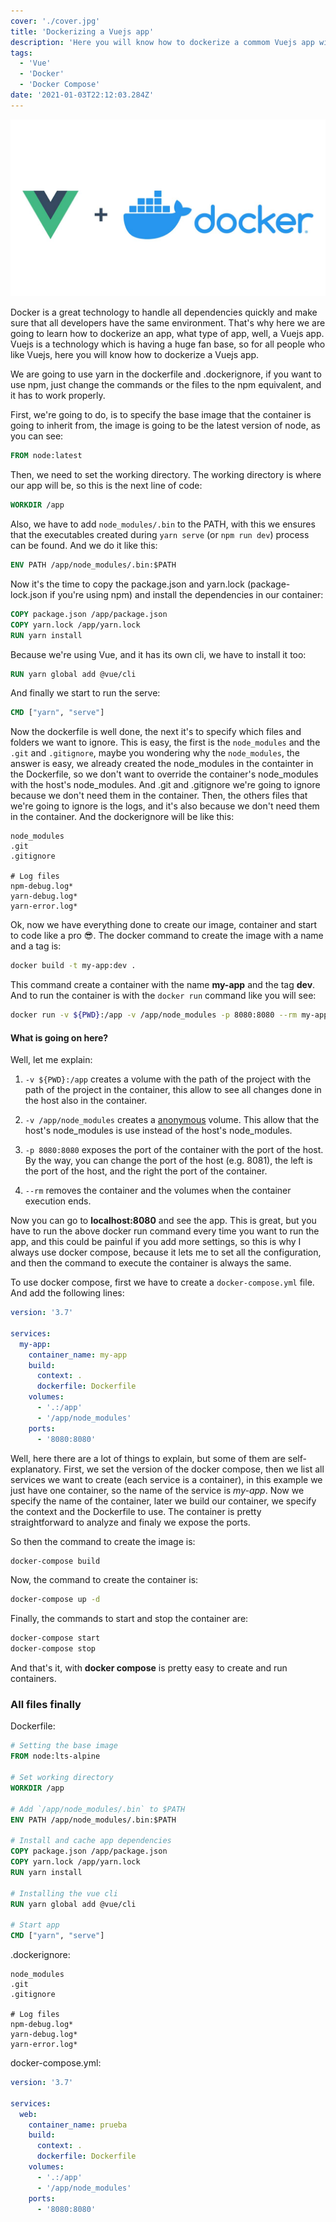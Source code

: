 ```yaml
---
cover: './cover.jpg'
title: 'Dockerizing a Vuejs app'
description: 'Here you will know how to dockerize a commom Vuejs app with Docker Compose'
tags:
  - 'Vue'
  - 'Docker'
  - 'Docker Compose'
date: '2021-01-03T22:12:03.284Z'
---
```


![Docker and vue](./cover.jpg)

Docker is a great technology to handle all dependencies quickly
and make sure that all developers have the same environment. That's
why here we are going to learn how to dockerize an app, what type of
app, well, a Vuejs app. Vuejs is a technology which is having a huge
fan base, so for all people who like Vuejs, here you will know how
to dockerize a Vuejs app.

We are going to use yarn in the dockerfile and .dockerignore, if you
want to use npm, just change the commands or the files to the npm
equivalent, and it has to work properly.


First, we're going to do, is to specify the base image that the
container is going to inherit from, the image is going to be the
latest version of node, as you can see:

```dockerfile
FROM node:latest
```

Then, we need to set the working directory. The working directory is
where our app will be, so this is the next line of code:

```dockerfile
WORKDIR /app
```

Also, we have to add `node_modules/.bin` to the PATH, with this we
ensures that the executables created during `yarn serve` (or `npm run
dev`) process can be found. And we do it like this:

```dockerfile
ENV PATH /app/node_modules/.bin:$PATH
```

Now it's the time to copy the package.json and yarn.lock (package-lock.json
if you're using npm) and install the dependencies in our container:

```dockerfile
COPY package.json /app/package.json
COPY yarn.lock /app/yarn.lock
RUN yarn install
```

Because we're using Vue, and it has its own cli, we have to install it too:

```dockerfile
RUN yarn global add @vue/cli
```

And finally we start to run the serve:

```dockerfile
CMD ["yarn", "serve"]
```

Now the dockerfile is well done, the next it's to specify which files
and folders we want to ignore. This is easy, the first is the
`node_modules` and the `.git` and `.gitignore`, maybe you wondering
why the `node_modules`, the answer is easy, we already created the
node_modules in the containter in the Dockerfile, so we don't want to
override the container's node_modules with the host's node_modules. And
.git and .gitignore we're going to ignore because we don't need them
in the container. Then, the others files that we're going to ignore is
the logs, and it's also because we don't need them in the container. And
the dockerignore will be like this:

```dockerignore
node_modules
.git
.gitignore

# Log files
npm-debug.log*
yarn-debug.log*
yarn-error.log*
```

Ok, now we have everything done to create our image, container and
start to code like a pro 😎. The docker command to create the
image with a name and a tag is:

```bash
docker build -t my-app:dev .
```

This command create a container with the name **my-app** and the tag
**dev**. And to run the container is with the `docker run` command like
you will see:

```bash
docker run -v ${PWD}:/app -v /app/node_modules -p 8080:8080 --rm my-app:dev
```

#### What is going on here?

Well, let me explain:

1. `-v ${PWD}:/app` creates a volume with the path of the project
with the path of the project in the container, this allow to see
all changes done in the host also in the container.

2. `-v /app/node_modules` creates a [anonymous](https://medium.com/faun/what-are-anonymous-and-named-volumes-6cd787822a7d)
volume. This allow that the host's node_modules is use instead of
the host's node_modules.

3. `-p 8080:8080` exposes the port of the container with the port of
the host. By the way, you can change the port of the host (e.g.
8081), the left is the port of the host, and the right the port of
the container.

4. `--rm` removes the container and the volumes when the container
execution ends.

Now you can go to **localhost:8080** and see the app. This is great, but
you have to run the above docker run command every time you want to
run the app, and this could be painful if you add more settings, so
this is why I always use docker compose, because it lets me to set all
the configuration, and then the command to execute the container is
always the same.

To use docker compose, first we have to create a `docker-compose.yml`
file. And add the following lines:

```yml
version: '3.7'

services:
  my-app:
    container_name: my-app
    build:
      context: .
      dockerfile: Dockerfile
    volumes:
      - '.:/app'
      - '/app/node_modules'
    ports:
      - '8080:8080'
```

Well, here there are a lot of things to explain, but some of them
are self-explanatory. First, we set the version of the docker compose,
then we list all services we want to create (each service is a
container), in this example we just have one container, so the name of
the service is *my-app*. Now we specify the name of the container,
later we build our container, we specify the context and the Dockerfile
to use. The container is pretty straightforward to analyze and finaly
we expose the ports.

So then the command to create the image is:

```bash
docker-compose build
```

Now, the command to create the container is:

```bash
docker-compose up -d
```

Finally, the commands to start and stop the container are:

```bash
docker-compose start
docker-compose stop
```

And that's it, with **docker compose** is pretty easy to create and
run containers.

### All files finally

Dockerfile:

```dockerfile
# Setting the base image
FROM node:lts-alpine

# Set working directory
WORKDIR /app

# Add `/app/node_modules/.bin` to $PATH
ENV PATH /app/node_modules/.bin:$PATH

# Install and cache app dependencies
COPY package.json /app/package.json
COPY yarn.lock /app/yarn.lock
RUN yarn install

# Installing the vue cli
RUN yarn global add @vue/cli

# Start app
CMD ["yarn", "serve"]
```

.dockerignore:

```dockerignore
node_modules
.git
.gitignore

# Log files
npm-debug.log*
yarn-debug.log*
yarn-error.log*
```

docker-compose.yml:

```yml
version: '3.7'

services:
  web:
    container_name: prueba
    build:
      context: .
      dockerfile: Dockerfile
    volumes:
      - '.:/app'
      - '/app/node_modules'
    ports:
      - '8080:8080'
```
